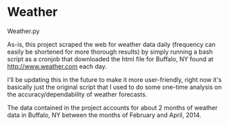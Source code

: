 # Weather
Weather.py

As-is, this project scraped the web for weather data daily (frequency can easily be shortened for more thorough results) by simply
running a bash script as a cronjob that downloaded the html file for Buffalo, NY found at http://www.weather.com each day.

I'll be updating this in the future to make it more user-friendly, right now it's basically just the original script that I used to do
some one-time analysis on the accuracy/dependability of weather forecasts.

The data contained in the project accounts for about 2 months of weather data in Buffalo, NY between the months of February and April, 2014.
